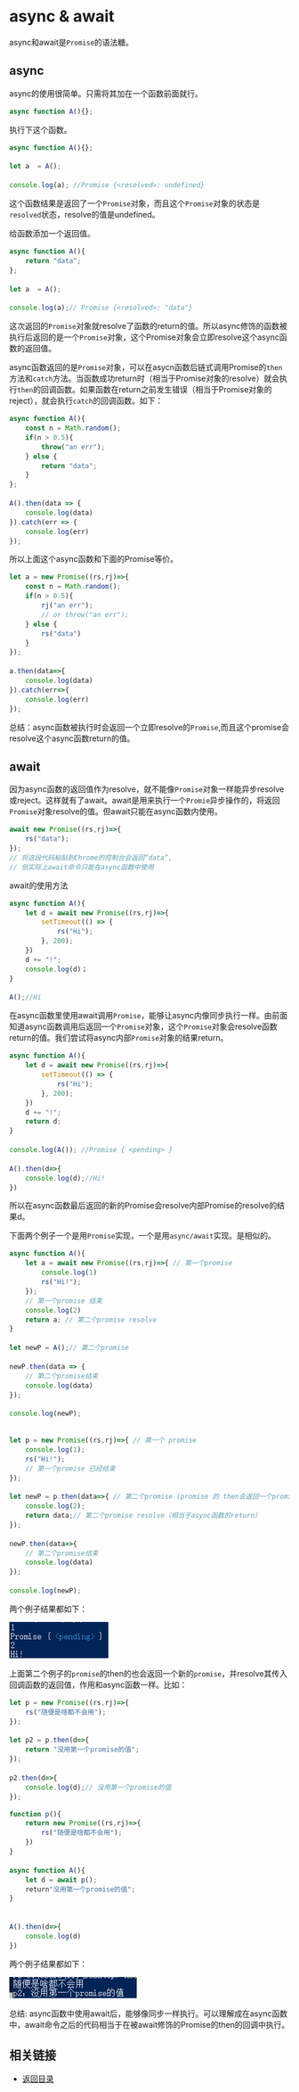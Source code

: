 # async & await
async和await是`Promise`的语法糖。
## async
async的使用很简单。只需将其加在一个函数前面就行。
```js
async function A(){};
```
执行下这个函数。
```js
async function A(){};

let a  = A();

console.log(a); //Promise {<resolved>: undefined}
```
这个函数结果是返回了一个`Promise`对象，而且这个`Promise`对象的状态是`resolved`状态，resolve的值是undefined。

给函数添加一个返回值。
```js
async function A(){
    return "data";
};

let a  = A();

console.log(a);// Promise {<resolved>: "data"}
```
这次返回的`Promise`对象就resolve了函数的return的值。所以async修饰的函数被执行后返回的是一个`Promise`对象，这个Promise对象会立即resolve这个async函数的返回值。

async函数返回的是`Promise`对象，可以在asycn函数后链式调用Promise的`then`方法和`catch`方法。当函数成功return时（相当于Promise对象的resolve）就会执行`then`的回调函数。如果函数在return之前发生错误（相当于Promise对象的reject），就会执行`catch`的回调函数。如下：
```js
async function A(){
    const n = Math.random();
    if(n > 0.5){
        throw("an err");
    } else {
        return "data";
    }
};

A().then(data => {
    console.log(data)
}).catch(err => {
    console.log(err)
});
```
所以上面这个async函数和下面的Promise等价。
```js
let a = new Promise((rs,rj)=>{
    const n = Math.random();
    if(n > 0.5){
        rj("an err");
        // or throw("an err");
    } else {
        rs("data")
    }
});

a.then(data=>{
    console.log(data)
}).catch(err=>{
    console.log(err)
});
```
总结：async函数被执行时会返回一个立即resolve的`Promise`,而且这个promise会resolve这个async函数return的值。
## await
因为async函数的返回值作为resolve，就不能像`Promise`对象一样能异步resolve或reject。这样就有了await。await是用来执行一个`Promie`异步操作的，将返回`Promise`对象resolve的值。但await只能在async函数内使用。
```js
await new Promise((rs,rj)=>{
    rs("data");
});
// 将这段代码粘贴到Chrome的控制台会返回“data”,
// 但实际上await命令只能在async函数中使用
```
await的使用方法
```js
async function A(){
    let d = await new Promise((rs,rj)=>{
        setTimeout(() => {
            rs("Hi");
        }, 200);
    })
    d += "!";
    console.log(d)；
}

A();//Hi
```
在async函数里使用await调用`Promise`，能够让async内像同步执行一样。由前面知道async函数调用后返回一个`Promise`对象，这个`Promise`对象会resolve函数return的值。我们尝试将async内部`Promise`对象的结果return。
```js
async function A(){
    let d = await new Promise((rs,rj)=>{
        setTimeout(() => {
            rs("Hi");
        }, 200);
    })
    d += "!";
    return d;
}

console.log(A()); //Promise { <pending> }

A().then(d=>{
    console.log(d);//Hi!
})
```
所以在async函数最后返回的新的Promise会resolve内部Promise的resolve的结果d。

下面两个例子一个是用`Promise`实现，一个是用`async/await`实现。是相似的。
```js
async function A(){
    let a = await new Promise((rs,rj)=>{ // 第一个promise
        console.log(1)
        rs("Hi!");
    });
    // 第一个promise 结束
    console.log(2)
    return a; // 第二个promise resolve
}

let newP = A();// 第二个promise

newP.then(data => {
    // 第二个promise结束
    console.log(data)
});

console.log(newP);
```
```js

let p = new Promise((rs,rj)=>{ // 第一个 promise
    console.log(1);
    rs("Hi!");
    // 第一个promise 已经结束
});

let newP = p.then(data=>{ // 第二个promise (promise 的 then会返回一个promise)
    console.log(2);
    return data;// 第二个promise resolve（相当于async函数的return）
});

newP.then(data=>{
    // 第二个promise结束
    console.log(data)
});

console.log(newP);
```

两个例子结果都如下：

![result](./img/async&await01.png)

上面第二个例子的`promise`的then的也会返回一个新的`promise`，并resolve其传入回调函数的返回值，作用和async函数一样。比如：
```js
let p = new Promise((rs,rj)=>{
    rs("随便是啥都不会用");
});

let p2 = p.then(d=>{
    return "没用第一个promise的值";
});

p2.then(d=>{
    console.log(d);// 没用第一个promise的值
});

```
```js
function p(){
    return new Promise((rs,rj)=>{
        rs("随便是啥都不会用");
    })
}

async function A(){
    let d = await p();
    return"没用第一个promise的值";
}


A().then(d=>{
    console.log(d)
})
```
两个例子结果都如下：

![result](./img/async&await02.png)

总结: async函数中使用await后，能够像同步一样执行。可以理解成在async函数中，await命令之后的代码相当于在被await修饰的Promise的then的回调中执行。
## 相关链接
* [返回目录](/README.md)